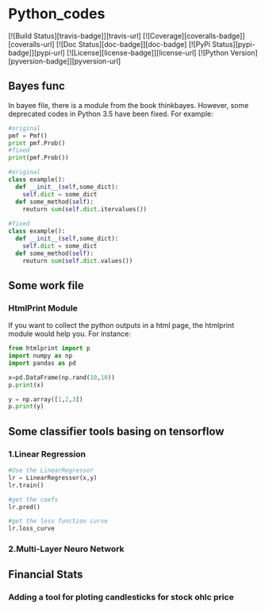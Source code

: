 # Python_codes

[![Build Status][travis-badge]][travis-url] 
[![Coverage][coveralls-badge]][coveralls-url] 
[![Doc Status][doc-badge]][doc-badge] 
[![PyPi Status][pypi-badge]][pypi-url] 
[![License][license-badge]][license-url] 
[![Python Version][pyversion-badge]][pyversion-url] 

## Bayes func

In bayee file, there is a module from the book thinkbayes. However, some deprecated codes in Python 3.5 have been fixed.
For example:
```python
#original
pmf = Pmf()
print pmf.Prob()
#fixed
print(pmf.Prob())

#original
class example():
  def __init__(self,some_dict):
    self.dict = some_dict
  def some_method(self):
    reuturn sum(self.dict.itervalues())
    
#fixed
class example():
  def __init__(self,some_dict):
    self.dict = some_dict
  def some_method(self):
    reuturn sum(self.dict.values())

```

## Some work file

### HtmlPrint Module

If you want to collect the python outputs in a html page, the htmlprint module would help you.
For instance:

```python
from htmlprint import p
import numpy as np
import pandas as pd

x=pd.DataFrame(np.rand(10,10))
p.print(x)

y = np.array([1,2,3])
p.print(y)

```


## Some classifier tools basing on tensorflow

### 1.Linear Regression

```python
#Use the LinearRegressor
lr = LinearRegressor(x,y)
lr.train()

#get the coefs
lr.pred()

#get the loss function curve
lr.loss_curve
```

### 2.Multi-Layer Neuro Network



## Financial Stats

### Adding a tool for ploting candlesticks for stock ohlc price



